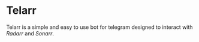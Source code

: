 # Telarr

Telarr is a simple and easy to use bot for telegram designed to interact with *Radarr* and *Sonarr*.

